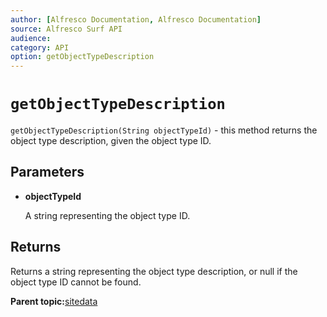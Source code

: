 ```yaml
---
author: [Alfresco Documentation, Alfresco Documentation]
source: Alfresco Surf API
audience: 
category: API
option: getObjectTypeDescription
---
```


# `getObjectTypeDescription`

`getObjectTypeDescription(String objectTypeId)` - this method returns the object type description, given the object type ID.

## Parameters

-   **objectTypeId**

    A string representing the object type ID.


## Returns

Returns a string representing the object type description, or null if the object type ID cannot be found.

**Parent topic:**[sitedata](../references/APISurf-sitedata.md)


